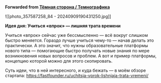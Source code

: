**Forwarded from [Тёмная сторона / Темнографика](https://t.me/temno/5634)**

![[photo_357587258_84 - 20240909190431250.jpg]]

**Идея дня: Учиться «впрок» — лишняя трата времени**

Учиться «впрок» сейчас уже бессмысленно — всё вокруг слишком быстро меняется. Гораздо лучше учиться чему-то — начав делать это практически. А это значит, что нужны образовательные платформы нового типа — помогающие быстро получать новые знания по мере возникновения новых вопросов и проблем. А вот и пример платформы, концепцию которой можно для этого скопировать.

Суть идеи, что в ней интересного, и куда бежать — в моём обзоре стартапа: https://fastfounder.ru/uchitsja-vprok-lishnjaja-trata-vremeni/